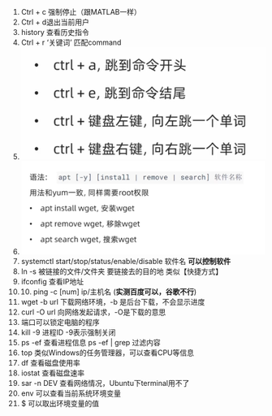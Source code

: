 1. Ctrl + c 强制停止（跟MATLAB一样）
2. Ctrl + d退出当前用户
3.  history 查看历史指令
4. Ctrl + r ‘关键词’ 匹配command
5. ![Pasted image 20221126175024](./linux3.assets/Pasted%20image%2020221126175024.png)
6. ![Pasted image 20221126175052](./linux3.assets/Pasted%20image%2020221126175052.png)
7. systemctl start/stop/status/enable/disable 软件名 **可以控制软件**
8.  ln -s 被链接的文件/文件夹 要链接去的目的地  类似【快捷方式】
9. ifconfig 查看IP地址
10. 10. ping -c [num] ip/主机名 (**实测百度可以，谷歌不行**)
11. wget -b url 下载网络环境，-b 是后台下载，不会显示进度
12. curl -O url 向网络发起请求，-O是下载的意思
13. 端口可以锁定电脑的程序
14. kill -9 进程ID -9表示强制关闭
15. ps -ef 查看进程信息   ps -ef | grep 过滤内容
16. top 类似Windows的任务管理器，可以查看CPU等信息
17. df 查看磁盘使用率
18. iostat 查看磁盘速率
19. sar -n DEV 查看网络情况，Ubuntu下terminal用不了
20. env 可以查看当前系统环境变量
21. $ 可以取出环境变量的值
